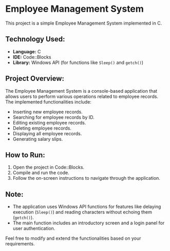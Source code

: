 # Employee Management System

This project is a simple Employee Management System implemented in C.

## Technology Used:

- **Language:** C
- **IDE:** Code::Blocks
- **Library:** Windows API (for functions like `Sleep()` and `getch()`)

## Project Overview:

The Employee Management System is a console-based application that allows users to perform various operations related to employee records. The implemented functionalities include:

- Inserting new employee records.
- Searching for employee records by ID.
- Editing existing employee records.
- Deleting employee records.
- Displaying all employee records.
- Generating salary slips.

## How to Run:

1. Open the project in Code::Blocks.
2. Compile and run the code.
3. Follow the on-screen instructions to navigate through the application.

## Note:

- The application uses Windows API functions for features like delaying execution (`Sleep()`) and reading characters without echoing them (`getch()`).
- The main function includes an introductory screen and a login panel for user authentication.

Feel free to modify and extend the functionalities based on your requirements.

